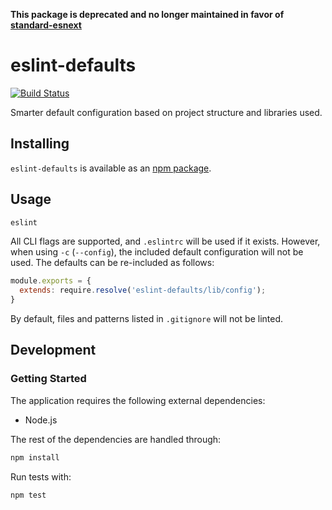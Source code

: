 **This package is deprecated and no longer maintained in favor of
[standard-esnext](https://github.com/vinsonchuong/standard-esnext)**

# eslint-defaults
[![Build Status](https://travis-ci.org/vinsonchuong/eslint-defaults.svg?branch=master)](https://travis-ci.org/vinsonchuong/eslint-defaults)

Smarter default configuration based on project structure and libraries used.

## Installing
`eslint-defaults` is available as an
[npm package](https://www.npmjs.com/package/eslint-defaults).

## Usage
```sh
eslint
```

All CLI flags are supported, and `.eslintrc` will be used if it exists.
However, when using `-c` (`--config`), the included default configuration will
not be used. The defaults can be re-included as follows:

```js
module.exports = {
  extends: require.resolve('eslint-defaults/lib/config');
}
```

By default, files and patterns listed in `.gitignore` will not be linted.

## Development
### Getting Started
The application requires the following external dependencies:
* Node.js

The rest of the dependencies are handled through:
```bash
npm install
```

Run tests with:
```bash
npm test
```
